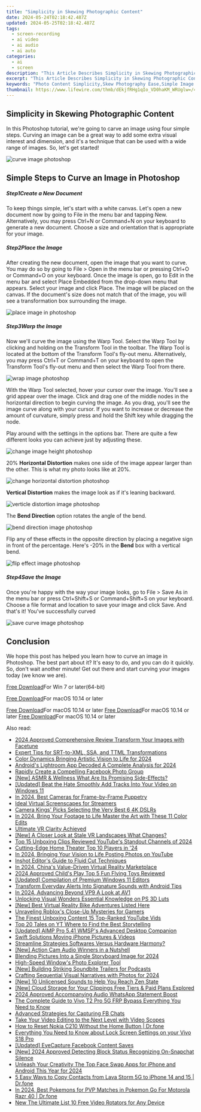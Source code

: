 ```yaml
---
title: "Simplicity in Skewing Photographic Content"
date: 2024-05-24T02:18:42.487Z
updated: 2024-05-25T02:18:42.487Z
tags: 
  - screen-recording
  - ai video
  - ai audio
  - ai auto
categories: 
  - ai
  - screen
description: "This Article Describes Simplicity in Skewing Photographic Content"
excerpt: "This Article Describes Simplicity in Skewing Photographic Content"
keywords: "Photo Content Simplicity,Skew Photography Ease,Simple Image Altering,Straighten Shots Methodically,Clear Editing Techniques,Directed Image Adjustment,Uncluttered Photo Retouch"
thumbnail: https://www.lifewire.com/thmb/dEkjfRHg1qIo_VD0haKM_WRUglw=/400x300/filters:no_upscale():max_bytes(150000):strip_icc()/mastodon-app-45ced1b535284462815c0b8168825f67.jpg
---
```


## Simplicity in Skewing Photographic Content

In this Photoshop tutorial, we're going to carve an image using four simple steps. Curving an image can be a great way to add some extra visual interest and dimension, and it's a technique that can be used with a wide range of images. So, let's get started!

![curve image photoshop](https://images.wondershare.com/filmora/article-images/2022/09/curve-image-photoshop.jpg)

## Simple Steps to Curve an Image in Photoshop

##### Step1Create a New Document

To keep things simple, let's start with a white canvas. Let's open a new document now by going to File in the menu bar and tapping New. Alternatively, you may press Ctrl+N or Command+N on your keyboard to generate a new document. Choose a size and orientation that is appropriate for your image.

##### Step2Place the Image

After creating the new document, open the image that you want to curve. You may do so by going to File > Open in the menu bar or pressing Ctrl+O or Command+O on your keyboard. Once the image is open, go to Edit in the menu bar and select Place Embedded from the drop-down menu that appears. Select your image and click Place. The image will be placed on the canvas. If the document's size does not match that of the image, you will see a transformation box surrounding the image.

![place image in photoshop](https://images.wondershare.com/filmora/article-images/2022/09/place-image-in-photoshop.jpg)

##### Step3Warp the Image

Now we'll curve the image using the Warp Tool. Select the Warp Tool by clicking and holding on the Transform Tool in the toolbar. The Warp Tool is located at the bottom of the Transform Tool's fly-out menu. Alternatively, you may press Ctrl+T or Command+T on your keyboard to open the Transform Tool's fly-out menu and then select the Warp Tool from there.

![wrap image photoshop](https://images.wondershare.com/filmora/article-images/2022/09/wrap-image-photoshop.jpg)

With the Warp Tool selected, hover your cursor over the image. You'll see a grid appear over the image. Click and drag one of the middle nodes in the horizontal direction to begin curving the image. As you drag, you'll see the image curve along with your cursor. If you want to increase or decrease the amount of curvature, simply press and hold the Shift key while dragging the node.

Play around with the settings in the options bar. There are quite a few different looks you can achieve just by adjusting these.

![change image height photoshop](https://images.wondershare.com/filmora/article-images/2022/09/change-image-height-photoshop.jpg)

20% **Horizontal Distortion** makes one side of the image appear larger than the other. This is what my photo looks like at 20%.

![change horizontal distortion photoshop](https://images.wondershare.com/filmora/article-images/2022/09/change-horizontal-distortion-photoshop.jpg)

**Vertical Distortion** makes the image look as if it's leaning backward.

![verticle distortion image photoshop](https://images.wondershare.com/filmora/article-images/2022/09/verticle-distortion-image-photoshop.jpg)

The **Bend Direction** option rotates the angle of the bend.

![bend direction image photoshop](https://images.wondershare.com/filmora/article-images/2022/09/bend-direction-image-photoshop.jpg)

Flip any of these effects in the opposite direction by placing a negative sign in front of the percentage. Here's -20% in the **Bend** box with a vertical bend.

![flip effect image photoshop](https://images.wondershare.com/filmora/article-images/2022/09/flip-effect-image-photoshop.jpg)

##### Step4Save the Image

Once you're happy with the way your image looks, go to File > Save As in the menu bar or press Ctrl+Shift+S or Command+Shift+S on your keyboard. Choose a file format and location to save your image and click Save. And that's it! You've successfully curved

![save curve image photoshop](https://images.wondershare.com/filmora/article-images/2022/09/save-curve-image-photoshop.jpg)

## Conclusion

We hope this post has helped you learn how to curve an image in Photoshop. The best part about it? It's easy to do, and you can do it quickly. So, don't wait another minute! Get out there and start curving your images today (we know we are).

[Free Download](https://tools.techidaily.com/wondershare/filmora/download/)For Win 7 or later(64-bit)

[Free Download](https://tools.techidaily.com/wondershare/filmora/download/)For macOS 10.14 or later

[Free Download](https://tools.techidaily.com/wondershare/filmora/download/)For macOS 10.14 or later [Free Download](https://tools.techidaily.com/wondershare/filmora/download/)For macOS 10.14 or later [Free Download](https://tools.techidaily.com/wondershare/filmora/download/)For macOS 10.14 or later

<ins class="adsbygoogle"
     style="display:block"
     data-ad-format="autorelaxed"
     data-ad-client="ca-pub-7571918770474297"
     data-ad-slot="1223367746"></ins>

<ins class="adsbygoogle"
     style="display:block"
     data-ad-format="autorelaxed"
     data-ad-client="ca-pub-7571918770474297"
     data-ad-slot="1223367746"></ins>



<ins class="adsbygoogle"
     style="display:block"
     data-ad-client="ca-pub-7571918770474297"
     data-ad-slot="8358498916"
     data-ad-format="auto"
     data-full-width-responsive="true"></ins>


<span class="atpl-alsoreadstyle">Also read:</span>
<div><ul>
<li><a href="https://extra-hints.techidaily.com/2024-approved-comprehensive-review-transform-your-images-with-facetune/"><u>2024 Approved  Comprehensive Review  Transform Your Images with Facetune</u></a></li>
<li><a href="https://extra-hints.techidaily.com/expert-tips-for-srt-to-xml-ssa-and-ttml-transformations/"><u>Expert Tips for SRT-to-XML, SSA, and TTML Transformations</u></a></li>
<li><a href="https://extra-hints.techidaily.com/color-dynamics-bringing-artistic-vision-to-life-for-2024/"><u>Color Dynamics  Bringing Artistic Vision to Life for 2024</u></a></li>
<li><a href="https://extra-hints.techidaily.com/androids-lightroom-app-decoded-a-complete-analysis-for-2024/"><u>Android's Lightroom App Decoded  A Complete Analysis for 2024</u></a></li>
<li><a href="https://extra-hints.techidaily.com/rapidly-create-a-compelling-facebook-photo-group/"><u>Rapidly Create a Compelling Facebook Photo Group</u></a></li>
<li><a href="https://extra-hints.techidaily.com/new-asmr-and-wellness-what-are-its-promising-side-effects/"><u>[New] ASMR & Wellness  What Are Its Promising Side-Effects?</u></a></li>
<li><a href="https://extra-hints.techidaily.com/updated-beat-the-hate-smoothly-add-tracks-into-your-video-on-windows-11/"><u>[Updated] Beat the Hate  Smoothly Add Tracks Into Your Video on Windows 11</u></a></li>
<li><a href="https://extra-hints.techidaily.com/in-2024-best-cameras-for-frame-by-frame-puppetry/"><u>In 2024, Best Cameras for Frame-by-Frame Puppetry</u></a></li>
<li><a href="https://extra-hints.techidaily.com/ideal-virtual-screenscapes-for-streamers/"><u>Ideal Virtual Screenscapes for Streamers</u></a></li>
<li><a href="https://extra-hints.techidaily.com/camera-kings-picks-selecting-the-very-best-6-4k-dslrs/"><u>Camera Kings' Picks  Selecting the Very Best 6 4K DSLRs</u></a></li>
<li><a href="https://extra-hints.techidaily.com/in-2024-bring-your-footage-to-life-master-the-art-with-these-11-color-edits/"><u>In 2024, Bring Your Footage to Life  Master the Art with These 11 Color Edits</u></a></li>
<li><a href="https://extra-hints.techidaily.com/ultimate-vr-clarity-achieved/"><u>Ultimate VR Clarity Achieved</u></a></li>
<li><a href="https://extra-hints.techidaily.com/new-a-closer-look-at-stale-vr-landscapes-what-changes/"><u>[New] A Closer Look at Stale VR Landscapes  What Changes?</u></a></li>
<li><a href="https://extra-hints.techidaily.com/top-15-unboxing-clips-reviewed-youtubes-standout-channels-of-2024/"><u>Top 15 Unboxing Clips Reviewed  YouTube's Standout Channels of 2024</u></a></li>
<li><a href="https://extra-hints.techidaily.com/cutting-edge-home-theater-top-10-players-in-24/"><u>Cutting-Edge Home Theater  Top 10 Players in '24</u></a></li>
<li><a href="https://extra-hints.techidaily.com/in-2024-bringing-your-vision-to-life-posting-photos-on-youtube/"><u>In 2024, Bringing Your Vision to Life  Posting Photos on YouTube</u></a></li>
<li><a href="https://extra-hints.techidaily.com/inshot-editors-guide-to-fluid-cut-techniques/"><u>Inshot Editor's Guide to Fluid Cut Techniques</u></a></li>
<li><a href="https://extra-hints.techidaily.com/in-2024-chinas-value-driven-virtual-reality-marketplace/"><u>In 2024, China's Value-Driven Virtual Reality Marketplace</u></a></li>
<li><a href="https://extra-hints.techidaily.com/2024-approved-childs-play-top-5-fun-flying-toys-reviewed/"><u>2024 Approved  Child's Play  Top 5 Fun Flying Toys Reviewed</u></a></li>
<li><a href="https://extra-hints.techidaily.com/updated-compilation-of-premium-windows-11-editors/"><u>[Updated] Compilation of Premium Windows 11 Editors</u></a></li>
<li><a href="https://extra-hints.techidaily.com/transform-everyday-alerts-into-signature-sounds-with-android-tips/"><u>Transform Everyday Alerts Into Signature Sounds with Android Tips</u></a></li>
<li><a href="https://extra-hints.techidaily.com/in-2024-advancing-beyond-vp9-a-look-at-av1/"><u>In 2024, Advancing Beyond VP9  A Look at AV1</u></a></li>
<li><a href="https://extra-hints.techidaily.com/unlocking-visual-wonders-essential-knowledge-on-ps-3d-luts/"><u>Unlocking Visual Wonders  Essential Knowledge on PS 3D Luts</u></a></li>
<li><a href="https://extra-hints.techidaily.com/new-best-virtual-reality-bike-adventures-listed-here/"><u>[New] Best Virtual Reality Bike Adventures Listed Here</u></a></li>
<li><a href="https://extra-hints.techidaily.com/unraveling-robloxs-close-up-mysteries-for-gamers/"><u>Unraveling Roblox's Close-Up Mysteries for Gamers</u></a></li>
<li><a href="https://extra-hints.techidaily.com/the-finest-unboxing-content-15-top-ranked-youtube-vids/"><u>The Finest Unboxing Content  15 Top-Ranked YouTube Vids</u></a></li>
<li><a href="https://extra-hints.techidaily.com/top-20-tales-on-yt-where-to-find-the-best-storytelling/"><u>Top 20 Tales on YT  Where to Find the Best Storytelling</u></a></li>
<li><a href="https://extra-hints.techidaily.com/updated-aimp-pro-541-wmsps-advanced-desktop-companion/"><u>[Updated] AIMP Pro 5.41  WMSP's Advanced Desktop Companion</u></a></li>
<li><a href="https://extra-hints.techidaily.com/swift-solutions-moving-iphone-pictures-and-videos/"><u>Swift Solutions  Moving iPhone Pictures & Videos</u></a></li>
<li><a href="https://extra-hints.techidaily.com/streamline-strategies-softwares-versus-hardware-harmony/"><u>Streamline Strategies  Softwares Versus Hardware Harmony?</u></a></li>
<li><a href="https://extra-hints.techidaily.com/new-action-cam-audio-winners-in-a-nutshell/"><u>[New] Action Cam Audio Winners in a Nutshell</u></a></li>
<li><a href="https://extra-hints.techidaily.com/blending-pictures-into-a-single-storyboard-image-for-2024/"><u>Blending Pictures Into a Single Storyboard Image for 2024</u></a></li>
<li><a href="https://extra-hints.techidaily.com/high-speed-windows-photo-explorer-tool/"><u>High-Speed Window's Photo Explorer Tool</u></a></li>
<li><a href="https://extra-hints.techidaily.com/new-building-striking-soundbite-trailers-for-podcasts/"><u>[New] Building Striking Soundbite Trailers for Podcasts</u></a></li>
<li><a href="https://extra-hints.techidaily.com/crafting-sequential-visual-narratives-with-photos-for-2024/"><u>Crafting Sequential Visual Narratives with Photos for 2024</u></a></li>
<li><a href="https://extra-hints.techidaily.com/new-10-unlicensed-sounds-to-help-you-reach-zen-state/"><u>[New] 10 Unlicensed Sounds to Help You Reach Zen State</u></a></li>
<li><a href="https://extra-hints.techidaily.com/new-cloud-storage-for-your-clippings-free-tiers-and-paid-plans-explored/"><u>[New] Cloud Storage for Your Clippings  Free Tiers & Paid Plans Explored</u></a></li>
<li><a href="https://extra-hints.techidaily.com/2024-approved-accompanying-audio-whatsapp-statement-boost/"><u>2024 Approved  Accompanying Audio  WhatsApp Statement Boost</u></a></li>
<li><a href="https://bypass-frp.techidaily.com/the-complete-guide-to-vivo-t2-pro-5g-frp-bypass-everything-you-need-to-know-by-drfone-android/"><u>The Complete Guide to Vivo T2 Pro 5G FRP Bypass Everything You Need to Know</u></a></li>
<li><a href="https://screen-sharing-recording.techidaily.com/advanced-strategies-for-capturing-fb-chats/"><u>Advanced Strategies for Capturing FB Chats</u></a></li>
<li><a href="https://ai-video-editing.techidaily.com/take-your-video-editing-to-the-next-level-with-video-scopes/"><u>Take Your Video Editing to the Next Level with Video Scopes</u></a></li>
<li><a href="https://techidaily.com/how-to-reset-nokia-c210-without-the-home-button-drfone-by-drfone-reset-android-reset-android/"><u>How to Reset Nokia C210 Without the Home Button | Dr.fone</u></a></li>
<li><a href="https://unlock-android.techidaily.com/everything-you-need-to-know-about-lock-screen-settings-on-your-vivo-s18-pro-by-drfone-android/"><u>Everything You Need to Know about Lock Screen Settings on your Vivo S18 Pro</u></a></li>
<li><a href="https://facebook-video-files.techidaily.com/updated-eyecapture-facebook-content-saves/"><u>[Updated] EyeCapture  Facebook Content Saves</u></a></li>
<li><a href="https://snapchat-videos.techidaily.com/new-2024-approved-detecting-block-status-recognizing-on-snapchat-silence/"><u>[New] 2024 Approved  Detecting Block Status  Recognizing On-Snapchat Silence</u></a></li>
<li><a href="https://video-creation-software.techidaily.com/unleash-your-creativity-the-top-face-swap-apps-for-iphone-and-android-this-year-for-2024/"><u>Unleash Your Creativity The Top Face Swap Apps for iPhone and Android This Year for 2024</u></a></li>
<li><a href="https://blog-min.techidaily.com/5-easy-ways-to-copy-contacts-from-lava-storm-5g-to-iphone-14-and-15-drfone-by-drfone-transfer-from-android-transfer-from-android/"><u>5 Easy Ways to Copy Contacts from Lava Storm 5G to iPhone 14 and 15 | Dr.fone</u></a></li>
<li><a href="https://android-pokemon-go.techidaily.com/in-2024-best-pokemons-for-pvp-matches-in-pokemon-go-for-motorola-razr-40-drfone-by-drfone-virtual-android/"><u>In 2024, Best Pokemons for PVP Matches in Pokemon Go For Motorola Razr 40 | Dr.fone</u></a></li>
<li><a href="https://smart-video-creator.techidaily.com/new-the-ultimate-list-10-free-video-rotators-for-any-device/"><u>New The Ultimate List 10 Free Video Rotators for Any Device</u></a></li>
</ul></div>


